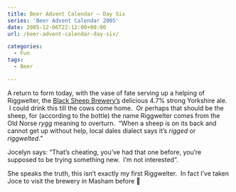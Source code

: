 ```yaml
---
title: Beer Advent Calendar – Day Six
series: 'Beer Advent Calendar 2005'
date: 2005-12-06T22:12:00+00:00
url: /beer-advent-calendar-day-six/

categories:
  - Fun
tags:
  - Beer

---
```

A return to form today, with the vase of fate serving up a helping of Riggwelter, the [Black Sheep Brewery’s][1] delicious 4.7% strong Yorkshire ale. &nbsp;I could drink this till the cows come home. &nbsp;Or perhaps that should be the sheep, for (according to the bottle) the name Riggwelter comes from the Old Norse _rygg_ meaning to overturn. &nbsp;“When a sheep is on its back and cannot get up without help, local dales dialect says it’s _rigged_ or _riggwelted_.”

Jocelyn says: “That’s cheating, you’ve had that one before, you’re supposed to be trying something new. &nbsp;I’m not interested”.

She speaks the truth, this isn’t exactly my first Riggwelter. &nbsp;In fact I’ve taken Joce to visit the brewery in Masham before 🙂

 [1]: http://www.blacksheepbrewery.com/